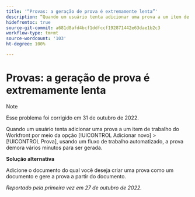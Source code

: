 ```yaml
---
title: '“Provas: a geração de prova é extremamente lenta”'
description: “Quando um usuário tenta adicionar uma prova a um item de trabalho do Workfront por meio da opção Adicionar novo > Prova, usando um fluxo de trabalho automatizado, a prova demora vários minutos para ser gerada.”
hidefromtoc: true
source-git-commit: a681d8afd4bcf1ddfccf192871442e63dae1b2c3
workflow-type: tm+mt
source-wordcount: '103'
ht-degree: 100%

---
```



# Provas: a geração de prova é extremamente lenta

>[!NOTE]
>
>Esse problema foi corrigido em 31 de outubro de 2022.

<!--This article is on the WF and WFP TOCs-->

Quando um usuário tenta adicionar uma prova a um item de trabalho do Workfront por meio da opção [!UICONTROL Adicionar novo] > [!UICONTROL Prova], usando um fluxo de trabalho automatizado, a prova demora vários minutos para ser gerada.

**Solução alternativa**

Adicione o documento do qual você deseja criar uma prova como um documento e gere a prova a partir do documento.

_Reportado pela primeira vez em 27 de outubro de 2022._

